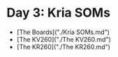 # Day 3: Kria SOMs

- [The Boards]("./Kria SOMs.md")
- [The KV260]("./The KV260.md")
- [The KR260]("./The KR260.md")
